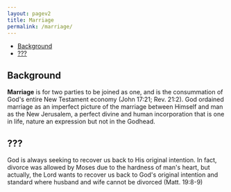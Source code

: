 ```yaml
---
layout: pagev2
title: Marriage
permalink: /marriage/
---
```

- [Background](#background)
- [???](#)

## Background

**Marriage** is for two parties to be joined as one, and is the consummation of God's entire New Testament economy (John 17:21; Rev. 21:2). God ordained marriage as an imperfect picture of the marriage between Himself and man as the New Jerusalem, a perfect divine and human incorporation that is one in life, nature an expression but not in the Godhead.

## ???

God is always seeking to recover us back to His original intention. In fact, divorce was allowed by Moses due to the hardness of man's heart, but actually, the Lord wants to recover us back to God's original intention and standard where husband and wife cannot be divorced (Matt. 19:8-9)